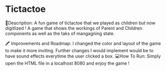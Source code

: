 # Tictactoe
📱Description:
A fun game of tictactoe that we played as children but now digitlized ! A game that shows the workings of Parent and Children components as well as the taks of mangagning state.

🖍 Improvements and Roadmap:
I changed the color and layout of the game to make it more inviting. Further changes I would implement would be to have sound effects everytime the user clicked a box.
💻How To Run:
Simply open the HTML file in a localhost 8080 and enjoy the game !
